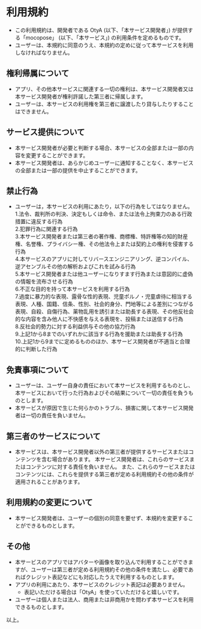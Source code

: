 # 利用規約
- この利用規約は、開発者である OtyA (以下、「本サービス開発者」) が提供する「mocopose」 (以下、「本サービス」) の利用条件を定めるものです。
- ユーザーは、本規約に同意のうえ、本規約の定めに従って本サービスを利用しなければなりません。


## 権利帰属について
- アプリ、その他本サービスに関連する一切の権利は、本サービス開発者又は本サービス開発者が権利許諾した第三者に帰属します。
- ユーザーは、本サービスの利用権を第三者に譲渡したり貸与したりすることはできません。


## サービス提供について
- 本サービス開発者が必要と判断する場合、本サービスの全部または一部の内容を変更することができます。
- 本サービス開発者は、あらかじめユーザーに通知することなく、本サービスの全部または一部の提供を中止することができます。


## 禁止行為
- ユーザーは，本サービスの利用にあたり，以下の行為をしてはなりません。<br/>
   1.法令、裁判所の判決、決定もしくは命令、または法令上拘束力のある行政措置に違反する行為<br/>
   2.犯罪行為に関連する行為<br/>
   3.本サービス開発者または第三者の著作権、商標権、特許権等の知的財産権、名誉権、プライバシー権、その他法令上または契約上の権利を侵害する行為<br/>
   4.本サービスのアプリに対してリバースエンジニアリング、逆コンパイル、逆アセンブルその他の解析およびこれを試みる行為<br/>
   5.本サービス開発者または他ユーザーになりすます行為または意図的に虚偽の情報を流布させる行為<br/>
   6.不正な目的を持って本サービスを利用する行為<br/>
   7.過度に暴力的な表現、露骨な性的表現、児童ポルノ・児童虐待に相当する表現、人種、国籍、信条、性別、社会的身分、門地等による差別につながる表現、自殺、自傷行為、薬物乱用を誘引または助長する表現、その他反社会的な内容を含み他人に不快感を与える表現を、投稿または送信する行為<br/>
   8.反社会的勢力に対する利益供与その他の協力行為<br/>
   9.上記1から8までのいずれかに該当する行為を援助または助長する行為<br/>
   10.上記1から9までに定めるもののほか、本サービス開発者が不適当と合理的に判断した行為<br/>


## 免責事項について
- ユーザーは、ユーザー自身の責任において本サービスを利用するものとし、本サービスにおいて行った行為およびその結果について一切の責任を負うものとします。
- 本サービスが原因で生じた何らかのトラブル、損害に関して本サービス開発者は一切の責任を負いません。


## 第三者のサービスについて
- 本サービスは、本サービス開発者以外の第三者が提供するサービスまたはコンテンツを含む場合があります。
  本サービス開発者は、これらのサービスまたはコンテンツに対する責任を負いません。
  また、これらのサービスまたはコンテンツには、これらを提供する第三者が定める利用規約その他の条件が適用されることがあります。


## 利用規約の変更について
- 本サービス開発者は、ユーザーの個別の同意を要せず、本規約を変更することができるものとします。


## その他
- 本サービスのアプリではアバターや画像を取り込んで利用することができますが、ユーザーは第三者が定める利用規約その他の条件を満たし、必要であればクレジット表記などにも対応したうえで利用するものとします。
- アプリの利用にあたり、本サービスのクレジット表記は必要ありません。
   - 表記いただける場合は「OtyA」を使っていただけると嬉しいです。
- ユーザーは個人または法人、商用または非商用かを問わず本サービスを利用できるものとします。


以上。